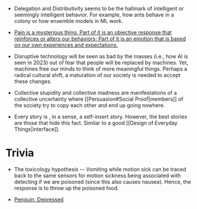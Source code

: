* Delegation and Distributivity seems to be the hallmark of intelligent or seemingly intelligent behavior. For example, how ants behave in a colony or how ensemble models in ML work.
* [Pain is a mysterious thing. Part of it is an objective response that reinforces or alters our behaviors; Part of it is an emotion that is based on our own experiences and expectations.](https://www.youtube.com/watch?v=hax2be-DlhY)

* Disruptive technology will be seen as bad by the masses (i.e., how AI is seen in 2023) out of fear that people will be replaced by machines. Yet, machines free our minds to think of more meaningful things. Perhaps a radical cultural shift, a maturation of our society is needed to accept these changes.

* Collective stupidity and collective madness are manifestations of a collective uncertainty where [[Persuasion#Social Proof|members]] of the society try to copy each other and end up going nowhere.

* Every story is , in a sense, a self-insert story. However, the best stories are those that hide this fact. Similar to a good [[Design of Everyday Things|interface]].
# Trivia
* The toxicology hypothesis -- Vomiting while motion sick can be traced back to the same sensors for motion sickness being associated with detecting if we are poisoned (since this also causes nausea). Hence, the response is to throw up the poisoned food.

* [Penguin, Depressed](https://www.reddit.com/r/todayilearned/comments/1tjusn/til_that_penguins_when_depressed_or_had_enough/?rdt=38134)

